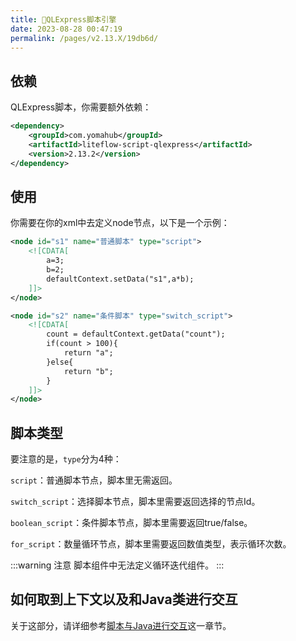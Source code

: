 ```yaml
---
title: 🥞QLExpress脚本引擎
date: 2023-08-28 00:47:19
permalink: /pages/v2.13.X/19db6d/
---
```


## 依赖

QLExpress脚本，你需要额外依赖：

```xml
<dependency>
    <groupId>com.yomahub</groupId>
    <artifactId>liteflow-script-qlexpress</artifactId>
    <version>2.13.2</version>
</dependency>
```

## 使用

你需要在你的xml中去定义node节点，以下是一个示例：

```xml
<node id="s1" name="普通脚本" type="script">
    <![CDATA[
        a=3;
        b=2;
        defaultContext.setData("s1",a*b);
    ]]>
</node>

<node id="s2" name="条件脚本" type="switch_script">
    <![CDATA[
        count = defaultContext.getData("count");
        if(count > 100){
            return "a";
        }else{
            return "b";
        }
    ]]>
</node>
```

## 脚本类型

要注意的是，`type`分为4种：

`script`：普通脚本节点，脚本里无需返回。

`switch_script`：选择脚本节点，脚本里需要返回选择的节点Id。

`boolean_script`：条件脚本节点，脚本里需要返回true/false。

`for_script`：数量循环节点，脚本里需要返回数值类型，表示循环次数。

:::warning 注意
脚本组件中无法定义循环迭代组件。
:::

## 如何取到上下文以及和Java类进行交互

关于这部分，请详细参考[脚本与Java进行交互](/pages/v2.13.X/d861c8/)这一章节。
